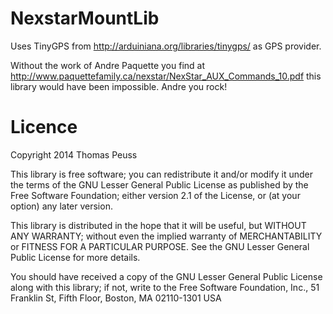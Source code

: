 NexstarMountLib
===============

Uses TinyGPS from http://arduiniana.org/libraries/tinygps/ as GPS provider.

Without the work of Andre Paquette you find at http://www.paquettefamily.ca/nexstar/NexStar_AUX_Commands_10.pdf this library would have been impossible. Andre you rock!

Licence
=======
Copyright 2014 Thomas Peuss <thomas at peuss dot de>

This library is free software; you can redistribute it and/or
modify it under the terms of the GNU Lesser General Public
License as published by the Free Software Foundation; either
version 2.1 of the License, or (at your option) any later version.

This library is distributed in the hope that it will be useful,
but WITHOUT ANY WARRANTY; without even the implied warranty of
MERCHANTABILITY or FITNESS FOR A PARTICULAR PURPOSE.  See the GNU
Lesser General Public License for more details.

You should have received a copy of the GNU Lesser General Public
License along with this library; if not, write to the Free Software
Foundation, Inc., 51 Franklin St, Fifth Floor, Boston, MA  02110-1301  USA